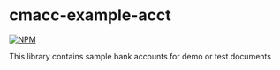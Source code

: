 # cmacc-example-acct

[![NPM](https://nodei.co/npm/cmacc-example-acct.png?compact=true)](https://nodei.co/npm/cmacc-example-acct/)

This library contains sample bank accounts for demo or test documents
